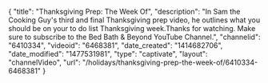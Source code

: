 {
    "title": "Thanksgiving Prep: The Week Of",
    "description": "In Sam the Cooking Guy's third and final Thanksgiving prep video, he outlines what you should be on your to do list Thanksgiving week.Thanks for watching. Make sure to subscribe to the Bed Bath & Beyond YouTube Channel.",
    "channelid": "6410334",
    "videoid": "6468381",
    "date_created": "1414682706",
    "date_modified": "1477531981",
    "type": "captivate",
    "layout": "channelVideo",
    "url": "\/holidays\/thanksgiving-prep-the-week-of\/6410334-6468381"
}